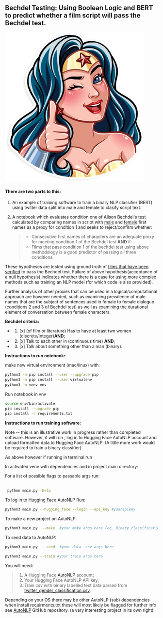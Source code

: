 ## Bechdel Testing: Using Boolean Logic and BERT to predict whether a film script will pass the Bechdel test.

![image info](super_woman.png)

#### There are two parts to this:
1. An example of training software to train a binary NLP classifier (BERT) using twitter data split into male and female to clasify script text.

2. A notebook which evaluates condition one of Alison Bechdel's test calculated by comparing names in script with [male](https://www.cs.cmu.edu/Groups/AI/areas/nlp/corpora/names/female.txt) and [female](https://www.cs.cmu.edu/Groups/AI/areas/nlp/corpora/names/female.txt) first names  as a proxy for condition 1 and seeks to reject/confirm whether:
   >  - Consecutive first names of characters are an adequate proxy for meeting condition 1 of the Bechdel test **AND** if:
   >  - Films that pass condition 1 of the bechdel test using above methodology is a good predictor of passing all three conditions.

These hypotheses are tested using ground truth of [films that have been verified](https://bechdeltest.com/) to pass the Bechdel test. Failure of above hypothesis(acceptance of a null hypothesis) indicates whether there is a case for using more complex methods such as training an NLP model (for which code is also provided).

Further analysis of other proxies that can be used in a logical/computational approach are however needed, such as examining prevalence of male names that are the subject of sentences used in female to female dialogue (conditions 2 and 3 of Bechdel test) as well as examining the durational element of conversation between female characters.
 
**Bechdel criteria:**
- 1. [x] (of film or literature) Has to have at least two women (discrete/integer)**AND**;
- 2. [x] Talk to each other in (continuous time) **AND**;
- 3. [x] Talk about something other than a man (binary).

**Instructions to run notebook:**:

make new virtual environment (mac/linux) with:

```bash
python3 -m pip install --user --upgrade pip
python3 -m pip install --user virtualenv
python3 -m venv env
```
Run notebook in vnv
```bash
source env/bin/activate
pip install --upgrade pip
pip install -r requirements.txt
```
**Instructions to run training software:**

Note -- this is an illustrative work in progress rather than completed software. However, it will run , log in to Hugging Face AutoNLP  account and upload formatted data to Hugging Face AutoNLP. (A little more work would be required to train a binary classifier)

As above however if running in terminal run

In activated venv with dependencies and in project main directory:

For a list of possible flags to passable args run:

```bash

 python main.py -help

```
To log in to Hugging Face AutoNLP Run:

```bash
python3 main.py --hugging_face --login --api_key #yourapikey
```


To make a new project on AutoNLP:

```bash
python3 main.py  --make  #your make args here (eg. Binary_classification, multi_class)
```

To send data to AutoNLP:

```bash
python3 main.py  --send  #your data .csv args here
```

```bash
python3 main.py --train #your train args here
```
You will need:

> 1. A Hugging Face [AutoNLP](https://huggingface.co/autonlp) account;
> 2. Your Hugging Face AutoNLP API key;
> 3. Train csv with binary labelled text data parsed from [twitter_gender_classification.csv](https://www.kaggle.com/nisasoylu/nlp-for-twitter-gender-classification-nisa/data).

Depending on your OS there may be other AutoNLP (sub) dependencies when install requirments.txt these will most likely be flagged for further info see [AutoNLP](https://github.com/huggingface/autonlp) GitHub repository. (a very interesting project in its own right)


